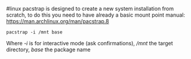 #linux
pacstrap is designed to create a new system installation from scratch, to do this you need to have already a basic mount point 
manual: https://man.archlinux.org/man/pacstrap.8
```console
pacstrap -i /mnt base
```

Where *-i* is for interactive mode (ask confirmations), */mnt* the target directory, *base* the package name